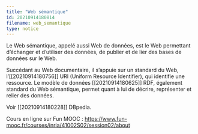 ```yaml
---
title: "Web sémantique"
id: 20210914180814
filename: web_semantique
type: notice
---
```


Le Web sémantique, appelé aussi Web de données, est le Web permettant d’échanger et d’utiliser des données, de publier et de lier des bases de données sur le Web.

Succédant au Web documentaire, il s’appuie sur un standard du Web, l’[[20210914180756]] URI (Uniform Resource Identifier), qui identifie une ressource. Le modèle de données [[20210914180625]] RDF, également standard du Web sémantique, permet quant à lui de décrire, représenter et relier des données.

Voir [[20210914180228]] DBpedia.

Cours en ligne sur Fun MOOC : <https://www.fun-mooc.fr/courses/inria/41002S02/session02/about>


